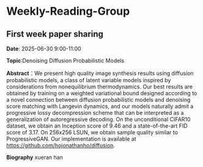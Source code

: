 # Weekly-Reading-Group
## First week paper sharing
**Date**: 2025-06-30 9:00-11:00

**Topic**:Denoising Diffusion Probabilistic Models

**Abstract**：We present high quality image synthesis results using diffusion probabilistic models,
a class of latent variable models inspired by considerations from nonequilibrium
thermodynamics. Our best results are obtained by training on a weighted variational
bound designed according to a novel connection between diffusion probabilistic
models and denoising score matching with Langevin dynamics, and our models naturally admit a progressive lossy decompression scheme that can be interpreted as a
generalization of autoregressive decoding. On the unconditional CIFAR10 dataset,
we obtain an Inception score of 9.46 and a state-of-the-art FID score of 3.17. On
256x256 LSUN, we obtain sample quality similar to ProgressiveGAN. Our implementation is available at https://github.com/hojonathanho/diffusion.

**Biography**
xueran han
